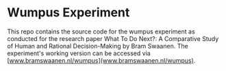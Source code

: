 # Wumpus Experiment

This repo contains the source code for the wumpus experiment as conducted for the research paper What To Do Next?: A Comparative Study of Human and Rational Decision-Making by Bram Swaanen. The experiment's working version can be accessed via [www.bramswaanen.nl/wumpus](www.bramswaanen.nl/wumpus).
